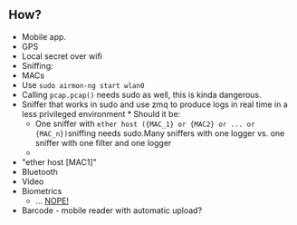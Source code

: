 How?
----

* Mobile app.
 * GPS
 * Local secret over wifi
* Sniffing:
 * MACs
  * Use `sudo airmon-ng start wlan0`
  * Calling `pcap.pcap()` needs sudo as well, this is kinda dangerous.
   * Sniffer that works in sudo and use zmq to produce logs in real time in a less privileged environment
    * Should it be:
     * One sniffer with `ether host ({MAC_1} or {MAC2} or ... or {MAC_n})`sniffing needs sudo.Many sniffers with one logger vs. one sniffer with one filter and one logger
     *
  * "ether host [MAC1]"
 * Bluetooth
* Video
 * Biometrics
   * ... [NOPE!](http://1.bp.blogspot.com/-k6q1p7igpOM/T3MUSJ0V0wI/AAAAAAAAAf4/1WrizGI1xlM/s1600/nooope.png)
 * Barcode - mobile reader with automatic upload?


